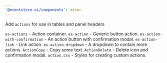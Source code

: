 ```yaml
---
'@eventstore-ui/components': minor
---
```


Add `actions` for use in tables and panel headers

`es-actions` - Action container.
`es-action` - Generic button action.
`es-action-with-confirmation` - An action button with confirmation modal.
`es-action-link` - Link action.
`es-action-dropdown` - A dropdown to contain more actions.
`ActionCopy` - Copy some text.
`ActionDelete` - Delete icon and confirmation modal.
`action.css` - Styles for creating custom actions.
